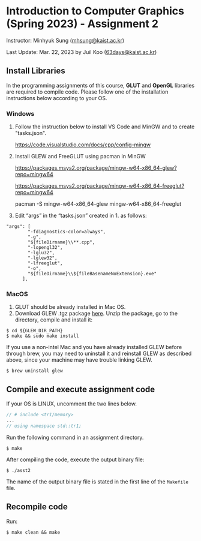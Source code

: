 Introduction to Computer Graphics (Spring 2023) - Assignment 2
=====
Instructor: Minhyuk Sung (mhsung@kaist.ac.kr)

Last Update: Mar. 22, 2023 by Juil Koo (63days@kaist.ac.kr)

## Install Libraries
In the programming assignments of this course, **GLUT** and **OpenGL** libraries are required to compile code. Please follow one of the installation instructions below according to your OS.

### Windows

1. Follow the instruction below to install VS Code and MinGW and to create "tasks.json".

	https://code.visualstudio.com/docs/cpp/config-mingw

2.  Install GLEW and FreeGLUT using pacman in MinGW

	https://packages.msys2.org/package/mingw-w64-x86_64-glew?repo=mingw64

	https://packages.msys2.org/package/mingw-w64-x86_64-freeglut?repo=mingw64

	pacman -S mingw-w64-x86_64-glew mingw-w64-x86_64-freeglut

3. Edit “args” in the “tasks.json” created in 1. as follows:

```
"args": [
        "-fdiagnostics-color=always",
        "-g",
        "${fileDirname}\\**.cpp",
        "-lopengl32",
        "-lglu32",
        "-lglew32",
        "-lfreeglut",
        "-o",
        "${fileDirname}\\${fileBasenameNoExtension}.exe"
      ],
```

### MacOS

1. GLUT should be already installed in Mac OS.
2. Download GLEW .tgz package [here](https://github.com/nigels-com/glew/releases/download/glew-2.2.0/glew-2.2.0.tgz/). Unzip the package, go to the directory, compile and install it:

```shell
$ cd ${GLEW_DIR_PATH}
$ make && sudo make install 
```
If you use a non-intel Mac and you have already installed GLEW before through brew, you may need to uninstall it and reinstall GLEW as described above, since your machine may have trouble linking GLEW.

```shell
$ brew uninstall glew
```

## Compile and execute assignment code

If your OS is LINUX, uncomment the two lines below.

```c++
// # include <tr1/memory>
...
// using namespace std::tr1;
```

Run the following command in an assignment directory.

```shell
$ make
```

After compiling the code, execute the output binary file:

```shell
$ ./asst2
```

The name of the output binary file is stated in the first line of the `Makefile` file.

## Recompile code
Run:

```shell
$ make clean && make
```

